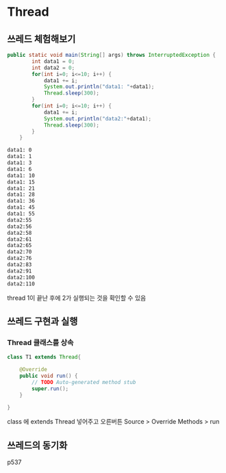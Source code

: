 # Thread

## 쓰레드 체험해보기

```java
public static void main(String[] args) throws InterruptedException {
		int data1 = 0;
		int data2 = 0;
		for(int i=0; i<=10; i++) {
			data1 += i;
			System.out.println("data1: "+data1);
			Thread.sleep(300);
		}
		for(int i=0; i<=10; i++) {
			data1 += i;
			System.out.println("data2:"+data1);
			Thread.sleep(300);
		}
	}
```



```bash
data1: 0
data1: 1
data1: 3
data1: 6
data1: 10
data1: 15
data1: 21
data1: 28
data1: 36
data1: 45
data1: 55
data2:55
data2:56
data2:58
data2:61
data2:65
data2:70
data2:76
data2:83
data2:91
data2:100
data2:110
```

thread 1이 끝난 후에 2가 실행되는 것을 확인할 수 있음



## 쓰레드 구현과 실행

### Thread 클래스를 상속

```java
class T1 extends Thread{

	@Override
	public void run() {
		// TODO Auto-generated method stub
		super.run();
	}
	
}
```

class 에 extends Thread 넣어주고 오른버튼 Source > Override Methods > run



## 쓰레드의 동기화

p537



